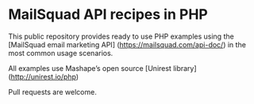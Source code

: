MailSquad API recipes in PHP
======================

This public repository provides ready to use PHP examples using the [MailSquad email marketing API] (https://mailsquad.com/api-doc/) in the most common usage scenarios.

All examples use Mashape’s open source [Unirest library] (http://unirest.io/php)

Pull requests are welcome.
